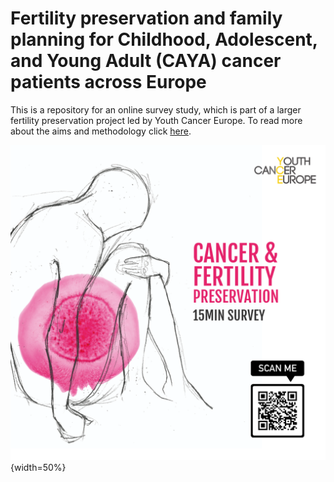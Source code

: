 # Fertility preservation and family planning for Childhood, Adolescent, and Young Adult (CAYA) cancer patients across Europe

This is a repository for an online survey study, which is part of a larger fertility preservation project led by Youth Cancer Europe. To read more about the aims and methodology click [here](https://osf.io/sr37b/).


![ ](insta-post.png){width=50%}

